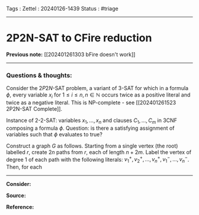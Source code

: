 Tags :
Zettel :  20240126-1439
Status : #triage 

-----

# 2P2N-SAT to CFire reduction

**Previous note:** [[202401261303 bFire doesn't work]]

-----

### Questions & thoughts:

Consider the $2P2N$-SAT problem, a variant of 3-SAT for which in a formula $\phi$, every variable $x_i$ for $1\leq i \leq n, n\in \mathbb{N}$ occurs twice as a positive literal and twice as a negative literal. This is NP-complete - see [[202401261523 2P2N-SAT Complete]].

Instance of 2-2-SAT: variables $x_1, \dots, x_n$ and clauses $C_1, \dots, C_m$ in 3CNF composing a formula $\phi$. Question: is there a satisfying assignment of variables such that $\phi$ evaluates to true?

Construct a graph $G$ as follows. Starting from a single vertex (the root) labelled $r$, create $2n$ paths from $r$, each of length $n+2m$. Label the vertex of degree 1 of each path with the following literals: $v_1^+,v_2^+,\dots,v_n^+,v_1^-,\dots,v_n^-$. Then, for each 


-----
 
**Consider:**


**Source:** 


**Reference:** 
